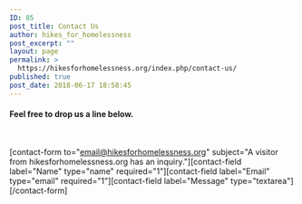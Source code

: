 ```yaml
---
ID: 85
post_title: Contact Us
author: hikes_for_homelessness
post_excerpt: ""
layout: page
permalink: >
  https://hikesforhomelessness.org/index.php/contact-us/
published: true
post_date: 2018-06-17 18:58:45
---
```

<h4>Feel free to drop us a line below.</h4>
&nbsp;

[contact-form to="email@hikesforhomelessness.org" subject="A visitor from hikesforhomelessness.org has an inquiry."][contact-field label="Name" type="name" required="1"][contact-field label="Email" type="email" required="1"][contact-field label="Message" type="textarea"][/contact-form]